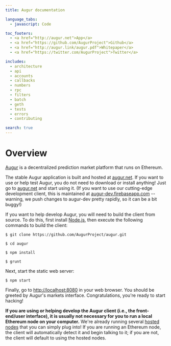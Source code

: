 ```yaml
---
title: Augur documentation

language_tabs:
  - javascript: Code

toc_footers:
  - <a href="http://augur.net">App</a>
  - <a href="https://github.com/AugurProject">Github</a>
  - <a href="http://augur.link/augur.pdf">Whitepaper</a>
  - <a href="https://twitter.com/AugurProject">Twitter</a>

includes:
  - architecture
  - api
  - accounts
  - callbacks
  - numbers
  - rpc
  - filters
  - batch
  - geth
  - tests
  - errors
  - contributing

search: true
---
```

Overview
========

[Augur](http://augur.net) is a decentralized prediction market platform that runs on Ethereum.

The stable Augur application is built and hosted at [augur.net](https://augur.net).  If you want to use or help test Augur, you do not need to download or install anything!  Just go to [augur.net](https://app.augur.net) and start using it.  (If you want to use our cutting-edge development client, this is maintained at [augur-dev.firebaseapp.com](https://augur-dev.firebaseapp.com) -- warning, we push changes to augur-dev pretty rapidly, so it can be a bit buggy!)

If you want to help develop Augur, you will need to build the client from source.  To do this, first install [Node.js](https://nodejs.org/), then execute the following commands to build the client:

`$ git clone https://github.com/AugurProject/augur.git`

`$ cd augur`

`$ npm install`

`$ grunt`

Next, start the static web server:

`$ npm start`

Finally, go to [http://localhost:8080](http://localhost:8080) in your web browser.  You should be greeted by Augur's markets interface.  Congratulations, you're ready to start hacking!

<aside class="notice"><b>If you are using or helping develop the Augur client (i.e., the front-end/user interface), it is usually not necessary for you to run a local Ethereum node on your computer.</b>  We're already running several <a href="http://docs.augur.net/#hosted-node">hosted nodes</a> that you can simply plug into!  If you are running an Ethereum node, the client will automatically detect it and begin talking to it; if you are not, the client will default to using the hosted nodes.</aside>
